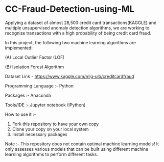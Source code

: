# CC-Fraud-Detection-using-ML

Applying a dataset of almost 28,500 credit card transactions(KAGGLE) and multiple unsupervised anomaly detection algorithms, we are working to recognize transactions with a high probability of being credit card fraud.   

In this project, the following two machine learning algorithms are implemented:  

(A) Local Outlier Factor (LOF)

(B) Isolation Forest Algorithm





Dataset Link - https://www.kaggle.com/mlg-ulb/creditcardfraud





Programming Language :-
Python

Packages :-
Anaconda

Tools/IDE :-
Jupyter notebook (IPython)

How to use it :-

1.	Fork this repository to have your own copy
2.	Clone your copy on your local system
3.	Install necessary packages

Note :-
This repository does not contain optimal machine learning models! It only assesses various models that can be built using different machine learning algorithms to perform different tasks.


